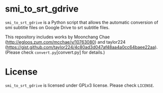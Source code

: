 # smi_to_srt_gdrive

`smi_to_srt_gdrive` is a Python script that allows the automatic conversion of smi subtitle files on Google Drive to srt subtitle files.

This repository includes works by Moonchang Chae (http://egloos.zum.com/mcchae/v/10763080) and taylor224 (https://gist.github.com/taylor224/4c80ad3d047af48aa4a0cc64baee22aa). (Please check `convert.py`[convert.py] for details.)

# License

`smi_to_srt_gdrive` is licensed under GPLv3 license. Please check `LICENSE`.
